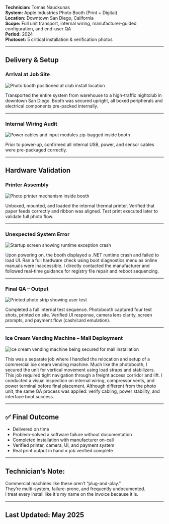 **Technician:** Tomas Nauckunas  
**System:** Apple Industries Photo Booth (Print + Digital)  
**Location:** Downtown San Diego, California  
**Scope:** Full unit transport, internal wiring, manufacturer-guided configuration, and end-user QA  
**Period:** 2024  
**Photoset:** 5 critical installation & verification photos

---

## Delivery & Setup

### Arrival at Job Site  
![Photo booth positioned at club install location](https://github.com/tnauckunas/field-system-reinstall-log/blob/main/assets/vending_machines/1.%20Photo_booth_positioned.jpg?raw=true)

Transported the entire system from warehouse to a high-traffic nightclub in downtown San Diego. Booth was secured upright, all boxed peripherals and electrical components pre-packed internally.

---

### Internal Wiring Audit  
![Power cables and input modules zip-bagged inside booth](https://github.com/tnauckunas/field-system-reinstall-log/blob/main/assets/vending_machines/2.%20cable_bagged_wiring_preinstall.jpg?raw=true)

Prior to power-up, confirmed all internal USB, power, and sensor cables were pre-packaged correctly.

---

## Hardware Validation

### Printer Assembly  
![Photo printer mechanism inside booth](https://github.com/tnauckunas/field-system-reinstall-log/blob/main/assets/vending_machines/3.%20printer_mechanism_loaded.jpg?raw=true)

Unboxed, mounted, and loaded the internal thermal printer. Verified that paper feeds correctly and ribbon was aligned. Test print executed later to validate full photo flow.

---

### Unexpected System Error  
![Startup screen showing runtime exception crash](https://github.com/tnauckunas/field-system-reinstall-log/blob/main/assets/vending_machines/4.%20boot_error_runtime_exception.jpg?raw=true)

Upon powering on, the booth displayed a .NET runtime crash and failed to load UI. Ran a full hardware check using boot diagnostics menu as online manuals were inaccessible. I directly contacted the manufacturer and followed real-time guidance for registry file repair and reboot sequencing.

---

### Final QA – Output  
![Printed photo strip showing user test](https://github.com/tnauckunas/field-system-reinstall-log/blob/main/assets/vending_machines/5.%20test_print_pass.jpg?raw=true)

Completed a full internal test sequence. Photobooth captured four test shots, printed on site. Verified UI response, camera lens clarity, screen prompts, and payment flow (cash/card emulation).

---

### Ice Cream Vending Machine – Mall Deployment  
![Ice cream vending machine being secured for mall installation](https://github.com/tnauckunas/field-system-reinstall-log/blob/main/assets/vending_machines/6.%20ice_cream_machine_mall_deploy.jpg?raw=true)  

This was a separate job where I handled the relocation and setup of a commercial ice cream vending machine. Much like the photobooth, I secured the unit for vertical movement using load straps and stabilizers. This job required tight navigation through a freight access corridor and lift. I conducted a visual inspection on internal wiring, compressor vents, and power terminal before final placement. Although different from the photo unit, the same QA process was applied: verify cabling, power stability, and interface boot success.

---

## ✅ Final Outcome

- Delivered on time  
- Problem-solved a software failure without documentation  
- Completed installation with manufacturer on-call  
- Verified printer, camera, UI, and payment system  
- Real print output in hand = job verified complete

---

## Technician’s Note:

Commercial machines like these aren’t “plug-and-play.”  
They’re multi-system, failure-prone, and frequently undocumented.  
I treat every install like it's my name on the invoice because it is.

---

## Last Updated: May 2025
